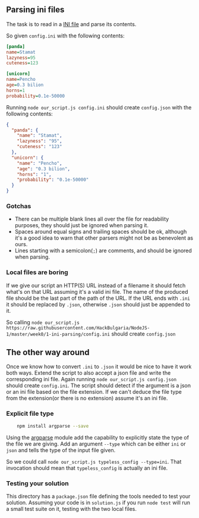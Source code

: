 ## Parsing ini files

The task is to read in a [INI file](https://en.wikipedia.org/wiki/INI_file) and parse its contents.

So given `config.ini` with the following contents:

```ini
[panda]
name=Stamat
lazyness=95
cuteness=123

[unicorn]
name=Pencho
age=0.3 bilion
horns=1
probability=0.1e-50000
```

Running `node our_script.js config.ini` should create `config.json` with the following contents:

```json
{
  "panda": {
    "name": "Stamat",
    "lazyness": "95",
    "cuteness": "123"
  },
  "unicorn": {
    "name": "Pencho",
    "age": "0.3 bilion",
    "horns": "1",
    "probability": "0.1e-50000"
  }
}
```

### Gotchas
 * There can be multiple blank lines all over the file for readability purposes, they should just be ignored when parsing it.
 * Spaces around equal signs and trailing spaces should be ok, although it's a good idea to warn that other parsers might not be as benevolent as ours.
 * Lines starting with a semicolon(`;`) are comments, and should be ignored when parsing.



### Local files are boring
If we give our script an HTTP(S) URL instead of a filename it should fetch what's on that URL assuming it's a valid ini file. The name of the produced file should be the last part of the path of the URL. If the URL ends with `.ini` it should be replaced by `.json`, otherwise `.json` should just be appended to it.

So calling `node our_script.js https://raw.githubusercontent.com/HackBulgaria/NodeJS-1/master/week0/1-ini-parsing/config.ini` should create `config.json`

## The other way around
Once we know how to convert `.ini` to `.json` it would be nice to have it work both ways. Extend the script to also accept a json file and write the corresponding ini file. Again running `node our_script.js config.json` should create `config.ini`. The script should detect if the argument is a json or an ini file based on the file extension. If we can't deduce the file type from the extension(or there is no extension) assume it's an ini file.

### Explicit file type

```bash
    npm install argparse --save
```

Using the [argparse](https://github.com/nodeca/argparse) module add the capability to explicitly state the type of the file we are giving. Add an argument `--type` which can be either `ini` or `json` and tells the type of the input file given.

So we could call `node our_script.js typeless_config --type=ini`. That invocation should mean that `typeless_config` is actually an ini file.

### Testing your solution

This directory has a `package.json` file defining the tools needed to test your solution. Assuming your code is in `solution.js` if you run `node test` will run a small test suite on it, testing with the two local files.
